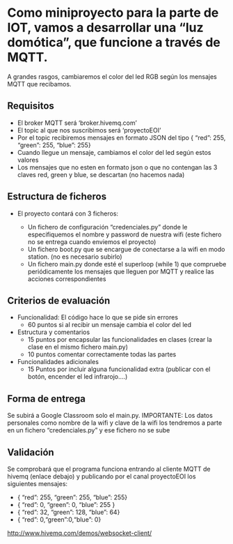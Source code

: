 # Como miniproyecto para la parte de IOT, vamos a desarrollar una “luz domótica”, que funcione a través de MQTT.

A grandes rasgos, cambiaremos el color del led RGB según los mensajes MQTT que recibamos.

## Requisitos
- El broker MQTT será ‘broker.hivemq.com’
- El topic al que nos suscribimos será ‘proyectoEOI’
- Por el topic recibiremos mensajes en formato JSON del tipo { “red”: 255, “green”: 255, “blue”: 255}
- Cuando llegue un mensaje, cambiamos el color del led según estos valores
- Los mensajes que no esten en formato json o que no contengan las 3 claves red, green y blue, se descartan (no hacemos nada)


## Estructura de ficheros
- El proyecto contará con 3 ficheros:

    * Un fichero de configuración “credenciales.py” donde le especifiquemos el nombre y password de nuestra wifi (este fichero no se entrega cuando enviemos el proyecto)
    * Un fichero boot.py que se encargue de conectarse a la wifi en modo station. (no es necesario subirlo)
    * Un fichero main.py donde esté el superloop (while 1) que compruebe periódicamente los mensajes que lleguen por MQTT y realice las acciones correspondientes


## Criterios de evaluación
- Funcionalidad: El código hace lo que se pide sin errores
    * 60 puntos si al recibir un mensaje cambia el color del led
- Estructura y comentarios
    * 15 puntos por encapsular las funcionalidades en clases (crear la clase en el mismo fichero main.py)
    * 10 puntos comentar correctamente todas las partes
- Funcionalidades adicionales
    * 15 Puntos por incluir alguna funcionalidad extra (publicar con el botón, encender el led infrarojo....)

## Forma de entrega
Se subirá a Google Classroom solo el main.py. IMPORTANTE: Los datos personales como nombre de la wifi y clave de la wifi los tendremos a parte en un fichero “credenciales.py” y ese fichero no se sube

## Validación
Se comprobará que el programa funciona entrando al cliente MQTT de
hivemq (enlace debajo) y publicando por el canal
proyectoEOI  los siguientes mensajes:

- { “red”: 255, “green”: 255, “blue”: 255}
- { “red”: 0, “green”: 0, “blue”: 255  }
- { “red”: 32, “green”:    128, “blue”: 64}
- { “red”: 0,“green”:0,“blue”: 0}

http://www.hivemq.com/demos/websocket-client/